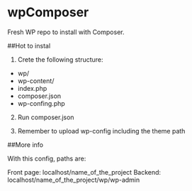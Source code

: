 # wpComposer
Fresh WP repo to install with Composer.

##Hot to instal

1. Crete the following structure:
  - wp/
  - wp-content/
  - index.php
  - composer.json
  - wp-confing.php

2. Run composer.json

3. Remember to upload wp-config including the theme path

##More info

With this config, paths are:

Front page: localhost/name_of_the_project
Backend: localhost/name_of_the_project/wp/wp-admin
